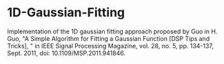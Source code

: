# 1D-Gaussian-Fitting
Implementation of the 1D gaussian fitting approach proposed by Guo in
H. Guo, "A Simple Algorithm for Fitting a Gaussian Function [DSP Tips and Tricks],
" in IEEE Signal Processing Magazine, vol. 28, no. 5, pp. 134-137, Sept. 2011, doi: 10.1109/MSP.2011.941846.

